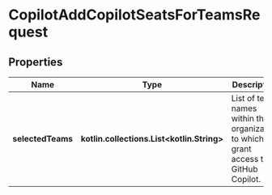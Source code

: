 
# CopilotAddCopilotSeatsForTeamsRequest

## Properties
Name | Type | Description | Notes
------------ | ------------- | ------------- | -------------
**selectedTeams** | **kotlin.collections.List&lt;kotlin.String&gt;** | List of team names within the organization to which to grant access to GitHub Copilot. | 



